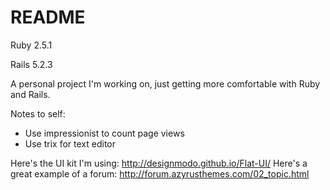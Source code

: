 # README


Ruby 2.5.1

Rails 5.2.3

A personal project I'm working on, just getting more comfortable with Ruby and Rails.

Notes to self: 
- Use impressionist to count page views
- Use trix for text editor

Here's the UI kit I'm using: http://designmodo.github.io/Flat-UI/ 
Here's a great example of a forum: http://forum.azyrusthemes.com/02_topic.html 